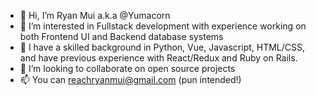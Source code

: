 - 👋 Hi, I’m Ryan Mui a.k.a @Yumacorn
- 👀 I’m interested in Fullstack development with experience working on both Frontend UI and Backend database systems
- 🌱 I have a skilled background in Python, Vue, Javascript, HTML/CSS, and have previous experience with React/Redux and Ruby on Rails.
- 💞️ I’m looking to collaborate on open source projects
- 📫 You can reachryanmui@gmail.com (pun intended!)

<!---
Yumacorn/Yumacorn is a ✨ special ✨ repository because its `README.md` (this file) appears on your GitHub profile.
You can click the Preview link to take a look at your changes.
--->

